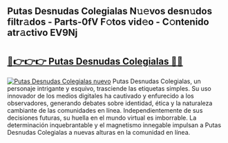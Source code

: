 ## Putas Desnudas Colegialas N𝚞𝚎vos desn𝚞dos filtr𝚊dos - Parts-0fV F𝚘tos vid𝚎o - C𝚘ntenido atr𝚊ctivo EV9Nj

# <h2><a href="http://mbaq8i.tromn.icu/?c=Putas+Desnudas+Colegialas">🔗👉👉👉 Putas Desnudas Colegialas 🔗🔗</a></h2>

[![Putas Desnudas Colegialas nuevo](https://i.imgur.com/pEAQMta.gif)](http://mbaq8i.tromn.icu/?c=Putas+Desnudas+Colegialas)
Putas Desnudas Colegialas, un personaje intrigante y esquivo, trasciende las etiquetas simples. Su uso innovador de los medios digitales ha cautivado y enfurecido a los observadores, generando debates sobre identidad, ética y la naturaleza cambiante de las comunidades en línea. Independientemente de sus decisiones futuras, su huella en el mundo virtual es imborrable. La determinación inquebrantable y el magnetismo innegable impulsan a Putas Desnudas Colegialas a nuevas alturas en la comunidad en línea.
